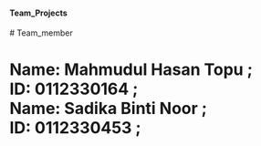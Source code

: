 <h4> 
     Team_Projects
</h4>
# Team_member
<h1>
    Name: Mahmudul Hasan Topu ; <br>
    ID: 0112330164 ;  <br>
    Name: Sadika Binti Noor ; <br>
    ID: 0112330453 ; <br>
</h1>
